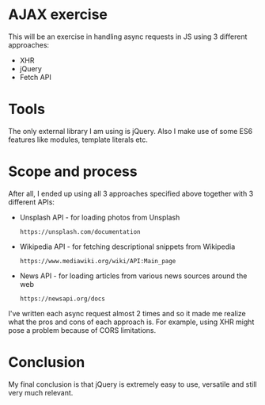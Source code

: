 # AJAX exercise

This will be an exercise in handling async requests in JS using 3 different approaches:
- XHR
- jQuery
- Fetch API

# Tools
The only external library I am using is jQuery.
Also I make use of some ES6 features like modules, template literals etc.

# Scope and process
After all, I ended up using all 3 approaches specified above together with 3 different APIs:

- Unsplash API - for loading photos from Unsplash
    ```
    https://unsplash.com/documentation
    ```
- Wikipedia API - for fetching descriptional snippets from Wikipedia
    ```
    https://www.mediawiki.org/wiki/API:Main_page
    ```
- News API - for loading articles from various news sources around the web
    ```
    https://newsapi.org/docs
    ```
I've written each async request almost 2 times and so it made me realize what the pros and cons of each approach is. For example, using XHR might pose a problem because of CORS limitations.

# Conclusion
My final conclusion is that jQuery is extremely easy to use, versatile and still very much relevant.
